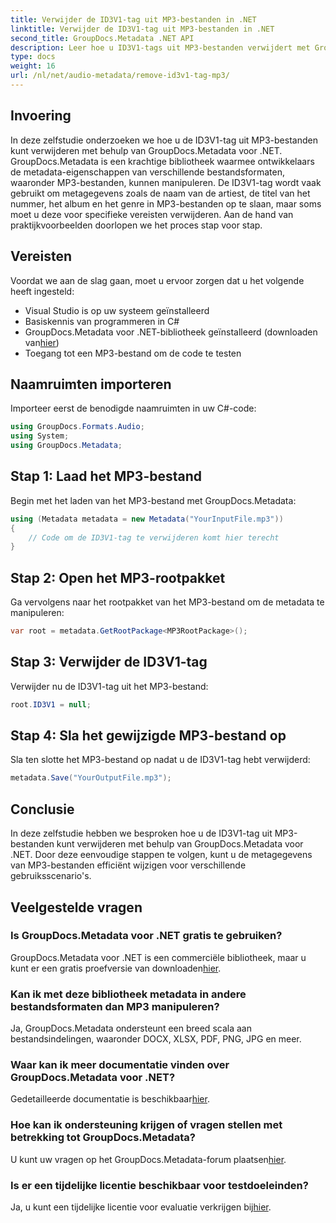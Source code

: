```yaml
---
title: Verwijder de ID3V1-tag uit MP3-bestanden in .NET
linktitle: Verwijder de ID3V1-tag uit MP3-bestanden in .NET
second_title: GroupDocs.Metadata .NET API
description: Leer hoe u ID3V1-tags uit MP3-bestanden verwijdert met GroupDocs.Metadata voor .NET. Gemakkelijke stap-voor-stap handleiding met praktijkvoorbeelden.
type: docs
weight: 16
url: /nl/net/audio-metadata/remove-id3v1-tag-mp3/
---
```

## Invoering
In deze zelfstudie onderzoeken we hoe u de ID3V1-tag uit MP3-bestanden kunt verwijderen met behulp van GroupDocs.Metadata voor .NET. GroupDocs.Metadata is een krachtige bibliotheek waarmee ontwikkelaars de metadata-eigenschappen van verschillende bestandsformaten, waaronder MP3-bestanden, kunnen manipuleren. De ID3V1-tag wordt vaak gebruikt om metagegevens zoals de naam van de artiest, de titel van het nummer, het album en het genre in MP3-bestanden op te slaan, maar soms moet u deze voor specifieke vereisten verwijderen. Aan de hand van praktijkvoorbeelden doorlopen we het proces stap voor stap.
## Vereisten
Voordat we aan de slag gaan, moet u ervoor zorgen dat u het volgende heeft ingesteld:
- Visual Studio is op uw systeem geïnstalleerd
- Basiskennis van programmeren in C#
-  GroupDocs.Metadata voor .NET-bibliotheek geïnstalleerd (downloaden van[hier](https://releases.groupdocs.com/metadata/net/))
- Toegang tot een MP3-bestand om de code te testen

## Naamruimten importeren
Importeer eerst de benodigde naamruimten in uw C#-code:
```csharp
using GroupDocs.Formats.Audio;
using System;
using GroupDocs.Metadata;
```
## Stap 1: Laad het MP3-bestand
Begin met het laden van het MP3-bestand met GroupDocs.Metadata:
```csharp
using (Metadata metadata = new Metadata("YourInputFile.mp3"))
{
    // Code om de ID3V1-tag te verwijderen komt hier terecht
}
```
## Stap 2: Open het MP3-rootpakket
Ga vervolgens naar het rootpakket van het MP3-bestand om de metadata te manipuleren:
```csharp
var root = metadata.GetRootPackage<MP3RootPackage>();
```
## Stap 3: Verwijder de ID3V1-tag
Verwijder nu de ID3V1-tag uit het MP3-bestand:
```csharp
root.ID3V1 = null;
```
## Stap 4: Sla het gewijzigde MP3-bestand op
Sla ten slotte het MP3-bestand op nadat u de ID3V1-tag hebt verwijderd:
```csharp
metadata.Save("YourOutputFile.mp3");
```

## Conclusie
In deze zelfstudie hebben we besproken hoe u de ID3V1-tag uit MP3-bestanden kunt verwijderen met behulp van GroupDocs.Metadata voor .NET. Door deze eenvoudige stappen te volgen, kunt u de metagegevens van MP3-bestanden efficiënt wijzigen voor verschillende gebruiksscenario's.

## Veelgestelde vragen
### Is GroupDocs.Metadata voor .NET gratis te gebruiken?
 GroupDocs.Metadata voor .NET is een commerciële bibliotheek, maar u kunt er een gratis proefversie van downloaden[hier](https://releases.groupdocs.com/).
### Kan ik met deze bibliotheek metadata in andere bestandsformaten dan MP3 manipuleren?
Ja, GroupDocs.Metadata ondersteunt een breed scala aan bestandsindelingen, waaronder DOCX, XLSX, PDF, PNG, JPG en meer.
### Waar kan ik meer documentatie vinden over GroupDocs.Metadata voor .NET?
 Gedetailleerde documentatie is beschikbaar[hier](https://reference.groupdocs.com/metadata/net/).
### Hoe kan ik ondersteuning krijgen of vragen stellen met betrekking tot GroupDocs.Metadata?
 U kunt uw vragen op het GroupDocs.Metadata-forum plaatsen[hier](https://forum.groupdocs.com/c/metadata/14).
### Is er een tijdelijke licentie beschikbaar voor testdoeleinden?
 Ja, u kunt een tijdelijke licentie voor evaluatie verkrijgen bij[hier](https://purchase.groupdocs.com/temporary-license/).
